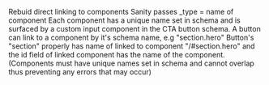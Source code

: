 Rebuid direct linking to components
Sanity passes \_type = name of component
Each component has a unique name set in schema and is surfaced by a custom input component in the CTA button schema.
A button can link to a component by it's schema name, e.g "section.hero"
Button's "section" properly has name of linked to component "/#section.hero" and the id field of linked component has the name of the component.
(Components must have unique names set in schema and cannot overlap thus preventing any errors that may occur)
